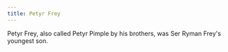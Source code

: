 ```yaml
---
title: Petyr Frey
---
```


Petyr Frey, also called Petyr Pimple by his brothers, was Ser Ryman Frey's youngest son.


